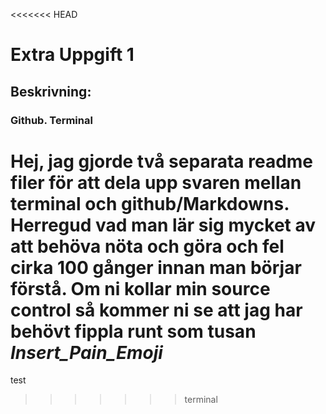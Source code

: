 <<<<<<< HEAD
# Extra Uppgift 1

## Beskrivning: 
### Github. Terminal

Hej, jag gjorde två separata readme filer för att dela upp svaren mellan terminal och github/Markdowns. 
**Herregud** vad man lär sig mycket av att behöva nöta och göra och fel cirka 100 gånger innan man börjar förstå.
Om ni kollar min source control så kommer ni se att jag har behövt fippla runt som tusan *Insert_Pain_Emoji*
=======
test
>>>>>>> terminal
